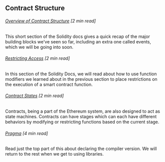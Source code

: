 ## Contract Structure

###### [Overview of Contract Structure](https://solidity.readthedocs.io/en/develop/structure-of-a-contract.html) \[2 min read\]

This short section of the Solidity docs gives a quick recap of the major building blocks we've seen so far, including an extra one called events, which we will be going into soon.

###### [Restricting Access](http://solidity.readthedocs.io/en/develop/layout-of-source-files.html#importing-other-source-files) \[2 min read\]

In this section of the Solidity Docs, we will read about how to use function modifiers we learned about in the previous section to place restrictions on the execution of a smart contract function.

###### [Contract States](https://www.gitbook.com/book/sunnya97/a-beginner-s-guide-to-ethereum-and-dapp-developme/edit#) \[2 min read\]

Contracts, being a part of the Ethereum system, are also designed to act as state machines.  Contracts can have stages which can each have different behaviors by modifying or restricting functions based on the current stage.

###### [Pragma](https://www.gitbook.com/book/sunnya97/a-beginner-s-guide-to-ethereum-and-dapp-developme/edit#) \[4 min read\]

Read just the top part of this about declaring the compiler version.  We will return to the rest when we get to using libraries.

